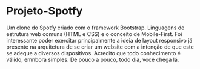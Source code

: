 # Projeto-Spotfy
Um clone do Spotfy criado com o framework Bootstrap. Linguagens de estrutura web comuns (HTML e CSS) e o conceito de Mobile-First.
Foi interessante poder exercitar principalmente a ideia de layout responsivo já presente na arquitetura de se criar um website com a intenção de que este se
adeque a diversos dispositivos. Acredito que todo conhecimento é válido, emnbora simples. De pouco a pouco, todo dia, você chega lá.

